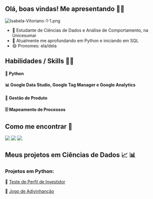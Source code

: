 ## Olá, boas vindas! Me apresentando 👋👩
![Isabela-Vitoriano-1-1.png](https://i.postimg.cc/vH1M42JY/Isabela-Vitoriano-1-1.png)
- 🔭 Estudante de Ciências de Dados e Análise de Comportamento, na Unicesumar
- 🌱 Atualmente me aprofundando em Python e iniciando em SQL
- 😄 Pronomes: ela/dela

## Habilidades / Skills 👩‍💻
#### 🐍 Python
#### 📊 Google Data Studio, Google Tag Manager e Google Analytics
#### 🔮 Gestão de Produto
#### 🗄  Mapeamento de Processos

## Como me encontrar 🔎

<div> 
  <a href="https://www.linkedin.com/in/isabela-vitoriano/" target="_blank"><img src="https://img.shields.io/badge/LinkedIn-0077B5?style=for-the-badge&logo=linkedin&logoColor=white" target="_blank"></a>
  <a href = "mailto:isabelavitoriano.ss@gmail.com"><img src="https://img.shields.io/badge/-Gmail-%23333?style=for-the-badge&logo=gmail&logoColor=white" target="_blank"></a>
 <a href="https://github.com/isabela-vitoriano" target="_blank"><img src="https://img.shields.io/badge/GitHub-100000?style=for-the-badge&logo=github&logoColor=white" target="_blank"></a>
</div>

## Meus projetos em Ciências de Dados 📈 📊

### Projetos em Python:

:1st_place_medal: [Teste de Perfil de Investidor](https://github.com/isabela-vitoriano/Perfil-de-Investidor)

:2nd_place_medal: [Jogo de Adivinhanção](https://github.com/isabela-vitoriano/Adivinhacao-Dados)
